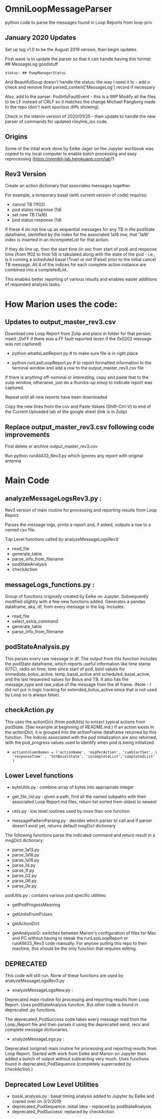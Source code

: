 # OmniLoopMessageParser
python code to parse the messages found in Loop Reports from loop-priv

## January 2020 Updates
Set up tag v1.0 to be the August 2019 version, then begin updates.

First wave is to update the parser so that it can handle having this format:
    ## MessageLog
    goodstuff

    status: ## PumpManagerStatus
And BeautifulSoup doesn't handle the status: the way I need it to - add a check and remove final parsed_content['MessageLog'] record if necessary

Also, add to the parser: PodInfoFaultEvent - this is a WIP
Modify all the files to be LF instead of CRLF so it matches the change Michael Pangborg made to the repo (don't want spurious diffs showing).

Check in the interim version of 2020/01/25 - then update to handle the new parser of commands for updated rileylink_ios code.

## Origins
Some of the intial work done by Eelke Jager on the Jupyter workbook was copied to my local computer to enable batch processing and easy reprocessing (https://omnikit-lab.herokuapp.com/lab?)

## Rev3 Version

Create an action dictionary that associates messages together.

For example, a temporary basal (with current version of code) requires:
* cancel TB (1f02)
* pod status response (1d)
* set new TB (1a16)
* pod status response (1d)

If these 4 do not line up as sequential messages for any TB in the podState dataframe, identified by the index for the associated 1a16 row, that '1a16' index is inserted in an incompleteList for that action.

If they do line up, then the start time (in sec from start of pod) and response time (from 1f02 to final 1d) is tabulated along with the state of the pod - i.e., is it running a scheduled basal (True) or not (False) prior to the initial cancel TB message. All 4 of the indices for each complete action instance are combined into a completedList.

This enables better reporting of various results and enables easier additions of requested analysis tasks.

# How Marion uses the code:

## Updates to output_master_rev3.csv

Download one Loop Report from Zulip and place in folder for that person; insert _0xFF if there was a FF fault reported (even if the 0x0202 message was not captured)

* python whatIsLastReport.py  # to make sure file is in right place

* python runLastLoopReport.py # to report formatted information to the terminal window and add a row to the output_master_rev3.csv file

If there is anything off-nominal or interesting, copy and paste that to the zulip window, otherwise, just do a thumbs-up emoji to indicate report was captured.

Repeat until all new reports have been downloaded

Copy the new lines from the csv and Paste Values (Shift-Ctrl-V) to end of the Current Uploaded tab of the google sheet (link is in Zulip)

## Replace output_master_rev3.csv following code improvements

First delete or archive output_master_rev3.csv

Run python runAll433_Rev3.py which ignores any report with original antenna

# Main Code

## analyzeMessageLogsRev3.py :

Rev3 version of main routine for processing and reporting results from Loop Report.

Parses the message logs, prints a report and, if asked, outputs a row to a named csv file.

Top Level functions called by analyzeMessageLogsRev3:
* read_file
* generate_table
* parse_info_from_filename
* podStateAnalysis
* checkAction

## messageLogs_functions.py :

Group of functions originally created by Eelke on Jupyter. Subsequently modified slightly with a few new functions added. Generates a pandas dataframe, aka, df, from every message in the log. Includes:
* read_file
* select_extra_command
* generate_table
* parse_info_from_filename

## podStateAnalysis.py

This parses every raw message in df. The output from this function includes the podState dataframe, which reports useful information like time stamp (UTC), radio on time, time since start of pod, bool values for immediate_bolus_active, temp_basal_active and scheduled_basal_active, and the last requested values for Bolus and TB.  It also has the message_type and raw_value of the message from the df frame. (Note - I did not put in logic tracking for extended_bolus_active since that is not used by Loop so is always false).

## checkAction.py

This uses the actionDict (from podUtils) to extract typical actions from podState.  (See example at beginning of README.md.) If an action exists in the actionDict, it is grouped into the actionFrame dataframe returned by this function. The indices associated with the pod initialization are also returned, with the pod_progress values used to identify when pod is being initialized.

*     actionColumnNames = ('actionName', 'msgPerAction', 'cumStartSec', \
      'responseTime' , 'SchBasalState', 'incompleteList','completedList' )

## Lower Level functions

* byteUtils.py : combine array of bytes into appropriate integer

* get_file_list.py : given a path, find all the named subpaths with their associated Loop Report.md files, return list sorted from oldest to newest

* utils.py : low level routines used by more than one function

* messagePatternParsing.py : decides which parser to call and if parser doesn't exist yet, returns default msgDict dictionary

The following functions parse the indicated command and return result in a msgDict dictionary:
* parse_1a13.py
* parse_1a16.py
* parse_1a16.py
* parse_1d.py
* parse_1f.py
* parse_02.py
* parse_06.py
* parse_0e.py

podUtils.py : contains various pod specific utilities:
* getPodProgessMeaning
* getUnitsFromPulses
* getActionDict

* getAnalysisIO: switches between Marion's configuration of files for Mac and PC without having to tweak the runLastLoopReport or runAll433_Rev3 code manually. For anyone pulling this repo to their machine, this should be the only function that requires editing.

## DEPRECATED

This code will still run. None of these functions are used by  analyzeMessageLogsRev3.py

* analyzeMessageLogsNew.py :

Deprecated main routine for processing and reporting results from Loop Report. Uses podStateAnalysis function.  But other code is found in deprecated .py functions.

The deprecated_PodSuccess code takes every message read from the Loop_Report file and then parses it using the deprecated send, recv and complete message dictionaries.

* analyzeMessageLogs.py :

Deprecated (original) main routine for processing and reporting results from Loop Report. Started with work from Eelke and Marion on Jupyter then added a bunch of output without subtracting very much.  Uses functions found in deprecated_PodSequence (completely superceded by checkAction.)

## Deprecated Low Level Utilities

* basal_analysis.py : basal timing analysis added to Jupyter by Eelke and copied over on 3/2/2019
* deprecated_PodSequence: initial idea - replaced by podStateAnalysis
* deprecated_PodSuccess: replaced by checkAction
